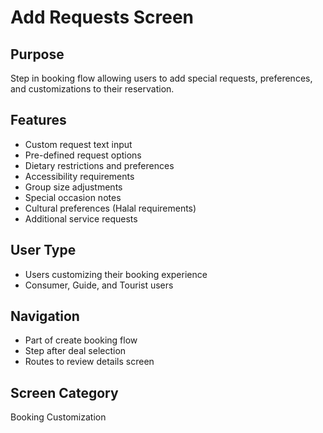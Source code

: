 # Add Requests Screen

## Purpose
Step in booking flow allowing users to add special requests, preferences, and customizations to their reservation.

## Features
- Custom request text input
- Pre-defined request options
- Dietary restrictions and preferences
- Accessibility requirements
- Group size adjustments
- Special occasion notes
- Cultural preferences (Halal requirements)
- Additional service requests

## User Type
- Users customizing their booking experience
- Consumer, Guide, and Tourist users

## Navigation
- Part of create booking flow
- Step after deal selection
- Routes to review details screen

## Screen Category
Booking Customization